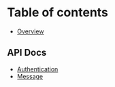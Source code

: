 # Table of contents

* [Overview](README.md)

## API Docs

* [Authentication](api-docs/authentication.md)
* [Message](api-docs/message.md)
